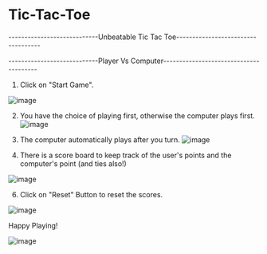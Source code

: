 # Tic-Tac-Toe

----------------------------Unbeatable Tic Tac Toe-----------------------------------

----------------------------Player Vs Computer---------------------------------------

1. Click on "Start Game".

![image](https://user-images.githubusercontent.com/107808248/180944917-f88d980c-89b6-4781-8e73-d75901238b73.png)

2. You have the choice of playing first, otherwise the computer plays first.
![image](https://user-images.githubusercontent.com/107808248/180945052-bca4da41-a5a2-41ca-bbe4-7ccd8a8733bf.png)

4. The computer automatically plays after you turn.
![image](https://user-images.githubusercontent.com/107808248/180945172-2cefe4c0-2915-445c-89c7-d68e7dfb6b04.png)

5. There is a score board to keep track of the user's points and the computer's point (and ties also!)

![image](https://user-images.githubusercontent.com/107808248/180945325-9d420699-ad44-4e8d-a601-7562491c60ca.png)

6. Click on "Reset" Button to reset the scores.

![image](https://user-images.githubusercontent.com/107808248/180945459-0c0d8c62-d719-4847-b4d1-e569e95aed50.png)

Happy Playing!

![image](https://user-images.githubusercontent.com/107808248/180945545-7ca964f9-2fb0-49fe-af6a-0761be866701.png)
